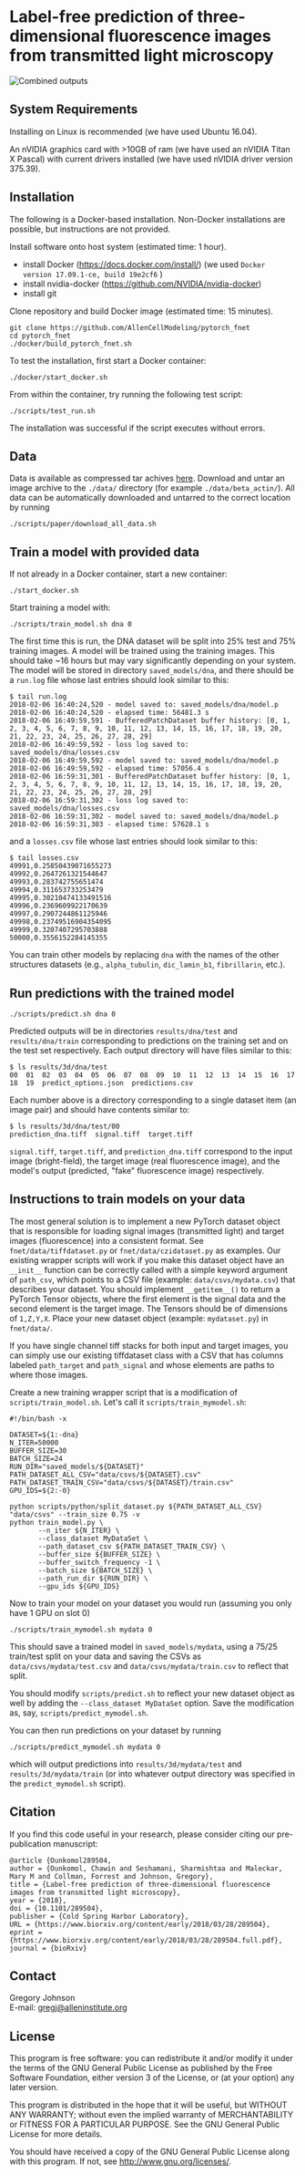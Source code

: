 # Label-free prediction of three-dimensional fluorescence images from transmitted light microscopy
![Combined outputs](doc/PredictingStructures-1.jpg?raw=true "Combined outputs")

## System Requirements
Installing on Linux is recommended (we have used Ubuntu 16.04).

An nVIDIA graphics card with >10GB of ram (we have used an nVIDIA Titan X Pascal) with current drivers installed (we have used nVIDIA driver version 375.39).

## Installation
The following is a Docker-based installation. Non-Docker installations are possible, but instructions are not provided.

Install software onto host system (estimated time: 1 hour).
 - install Docker (https://docs.docker.com/install/) (we used `Docker version 17.09.1-ce, build 19e2cf6` )
 - install nvidia-docker (https://github.com/NVIDIA/nvidia-docker)
 - install git

Clone repository and build Docker image (estimated time: 15 minutes).
```shell
git clone https://github.com/AllenCellModeling/pytorch_fnet
cd pytorch_fnet
./docker/build_pytorch_fnet.sh
```
To test the installation, first start a Docker container:
```shell
./docker/start_docker.sh
```
From within the container, try running the following test script:
```shell
./scripts/test_run.sh
```
The installation was successful if the script executes without errors.

## Data
Data is available as compressed tar achives [here](http://downloads.allencell.org/publication-data/label-free-prediction/). Download and untar an image archive to the `./data/` directory (for example `./data/beta_actin/`). All data can be automatically downloaded and untarred to the correct location by running
```shell
./scripts/paper/download_all_data.sh
```

## Train a model with provided data
If not already in a Docker container, start a new container:
```shell
./start_docker.sh
```
Start training a model with:
```shell
./scripts/train_model.sh dna 0
```
The first time this is run, the DNA dataset will be split into 25% test and 75% training images. A model will be trained using the training images. This should take ~16 hours but may vary significantly depending on your system. The model will be stored in directory `saved_models/dna`, and there should be a `run.log` file whose last entries should look similar to this:
```shell
$ tail run.log
2018-02-06 16:40:24,520 - model saved to: saved_models/dna/model.p
2018-02-06 16:40:24,520 - elapsed time: 56481.3 s
2018-02-06 16:49:59,591 - BufferedPatchDataset buffer history: [0, 1, 2, 3, 4, 5, 6, 7, 8, 9, 10, 11, 12, 13, 14, 15, 16, 17, 18, 19, 20, 21, 22, 23, 24, 25, 26, 27, 28, 29]
2018-02-06 16:49:59,592 - loss log saved to: saved_models/dna/losses.csv
2018-02-06 16:49:59,592 - model saved to: saved_models/dna/model.p
2018-02-06 16:49:59,592 - elapsed time: 57056.4 s
2018-02-06 16:59:31,301 - BufferedPatchDataset buffer history: [0, 1, 2, 3, 4, 5, 6, 7, 8, 9, 10, 11, 12, 13, 14, 15, 16, 17, 18, 19, 20, 21, 22, 23, 24, 25, 26, 27, 28, 29]
2018-02-06 16:59:31,302 - loss log saved to: saved_models/dna/losses.csv
2018-02-06 16:59:31,302 - model saved to: saved_models/dna/model.p
2018-02-06 16:59:31,303 - elapsed time: 57628.1 s
```
and a `losses.csv` file whose last entries should look similar to this:
```shell
$ tail losses.csv
49991,0.25850439071655273
49992,0.2647261321544647
49993,0.283742755651474
49994,0.311653733253479
49995,0.30210474133491516
49996,0.2369609922170639
49997,0.2907244861125946
49998,0.23749516904354095
49999,0.3207407295703888
50000,0.3556152284145355
```
You can train other models by replacing `dna` with the names of the other structures datasets (e.g., `alpha_tubulin`, `dic_lamin_b1`, `fibrillarin`, etc.).

## Run predictions with the trained model
```
./scripts/predict.sh dna 0
```
Predicted outputs will be in directories `results/dna/test` and `results/dna/train` corresponding to predictions on the training set and on the test set respectively. Each output directory will have files similar to this:
```shell
$ ls results/3d/dna/test
00  01  02  03  04  05  06  07  08  09  10  11  12  13  14  15  16  17  18  19  predict_options.json  predictions.csv
```
Each number above is a directory corresponding to a single dataset item (an image pair) and should have contents similar to:
```shell
$ ls results/3d/dna/test/00
prediction_dna.tiff  signal.tiff  target.tiff
```
`signal.tiff`, `target.tiff`, and `prediction_dna.tiff` correspond to the input image (bright-field), the target image (real fluorescence image), and the model's output (predicted, "fake" fluorescence image) respectively.

## Instructions to train models on your data
The most general solution is to implement a new PyTorch dataset object that is responsible for loading signal images (transmitted light) and target images (fluorescence) into a consistent format. See `fnet/data/tiffdataset.py` or `fnet/data/czidataset.py` as examples.  Our existing wrapper scripts will work if you make this dataset object have an `__init__` function can be correctly called with a simple keyword argument of `path_csv`, which points to a CSV file (example: `data/csvs/mydata.csv`) that describes your dataset. You should implement `__getitem__()` to return a PyTorch Tensor objects, where the first element is the signal data and the second element is the target image.  The Tensors should be of dimensions of `1,Z,Y,X`.  Place your new dataset object (example: `mydataset.py`) in `fnet/data/`.

If you have single channel tiff stacks for both input and target images, you can simply use our existing tiffdataset class with a CSV that has columns labeled `path_target` and `path_signal` and whose elements are paths to where those images.

Create a new training wrapper script that is a modification of `scripts/train_model.sh`. Let's call it `scripts/train_mymodel.sh`:

```shell
#!/bin/bash -x

DATASET=${1:-dna}
N_ITER=50000
BUFFER_SIZE=30
BATCH_SIZE=24
RUN_DIR="saved_models/${DATASET}"
PATH_DATASET_ALL_CSV="data/csvs/${DATASET}.csv"
PATH_DATASET_TRAIN_CSV="data/csvs/${DATASET}/train.csv"
GPU_IDS=${2:-0}

python scripts/python/split_dataset.py ${PATH_DATASET_ALL_CSV} "data/csvs" --train_size 0.75 -v
python train_model.py \
       --n_iter ${N_ITER} \
       --class_dataset MyDataSet \
       --path_dataset_csv ${PATH_DATASET_TRAIN_CSV} \
       --buffer_size ${BUFFER_SIZE} \
       --buffer_switch_frequency -1 \
       --batch_size ${BATCH_SIZE} \
       --path_run_dir ${RUN_DIR} \
       --gpu_ids ${GPU_IDS}
```
Now to train your model on your dataset you would run (assuming you only have 1 GPU on slot 0)

```shell
./scripts/train_mymodel.sh mydata 0
```
This should save a trained model in `saved_models/mydata`, using a 75/25 train/test split on your data and saving the CSVs as `data/csvs/mydata/test.csv` and `data/csvs/mydata/train.csv` to reflect that split.  

You should modify `scripts/predict.sh` to reflect your new dataset object as well by adding the
`--class_dataset MyDataSet` option. Save the modification as, say, `scripts/predict_mymodel.sh`.

You can then run predictions on your dataset by running

```
./scripts/predict_mymodel.sh mydata 0
```
which will output predictions into `results/3d/mydata/test` and `results/3d/mydata/train` (or into whatever output directory was specified in the `predict_mymodel.sh` script).

## Citation
If you find this code useful in your research, please consider citing our pre-publication manuscript:
```
@article {Ounkomol289504,
author = {Ounkomol, Chawin and Seshamani, Sharmishtaa and Maleckar, Mary M and Collman, Forrest and Johnson, Gregory},
title = {Label-free prediction of three-dimensional fluorescence images from transmitted light microscopy},
year = {2018},
doi = {10.1101/289504},
publisher = {Cold Spring Harbor Laboratory},
URL = {https://www.biorxiv.org/content/early/2018/03/28/289504},
eprint = {https://www.biorxiv.org/content/early/2018/03/28/289504.full.pdf},
journal = {bioRxiv}
```

## Contact
Gregory Johnson  
E-mail: <gregj@alleninstitute.org>

## License
This program is free software: you can redistribute it and/or modify
it under the terms of the GNU General Public License as published by
the Free Software Foundation, either version 3 of the License, or
(at your option) any later version.

This program is distributed in the hope that it will be useful,
but WITHOUT ANY WARRANTY; without even the implied warranty of
MERCHANTABILITY or FITNESS FOR A PARTICULAR PURPOSE.  See the
GNU General Public License for more details.

You should have received a copy of the GNU General Public License
along with this program.  If not, see <http://www.gnu.org/licenses/>.
